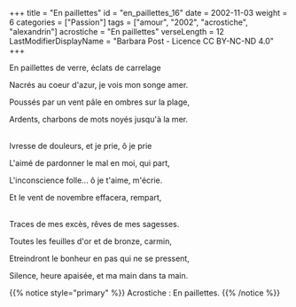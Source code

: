 +++
title = "En paillettes"
id = "en_paillettes_16"
date = 2002-11-03
weight = 6
categories = ["Passion"]
tags = ["amour", "2002", "acrostiche", "alexandrin"]
acrostiche = "En paillettes"
verseLength = 12
LastModifierDisplayName = "Barbara Post - Licence CC BY-NC-ND 4.0"
+++

En paillettes de verre, éclats de carrelage

Nacrés au coeur d'azur, je vois mon songe amer.

Poussés par un vent pâle en ombres sur la plage,

Ardents, charbons de mots noyés jusqu'à la mer.

 \
Ivresse de douleurs, et je prie, ô je prie

L'aimé de pardonner le mal en moi, qui part,

L'inconscience folle... ô je t'aime, m'écrie.

Et le vent de novembre effacera, rempart,

 \
Traces de mes excès, rêves de mes sagesses.

Toutes les feuilles d'or et de bronze, carmin,

Etreindront le bonheur en pas qui ne se pressent,

Silence, heure apaisée, et ma main dans ta main.

{{% notice style="primary" %}}
Acrostiche : En paillettes.
{{% /notice %}}
